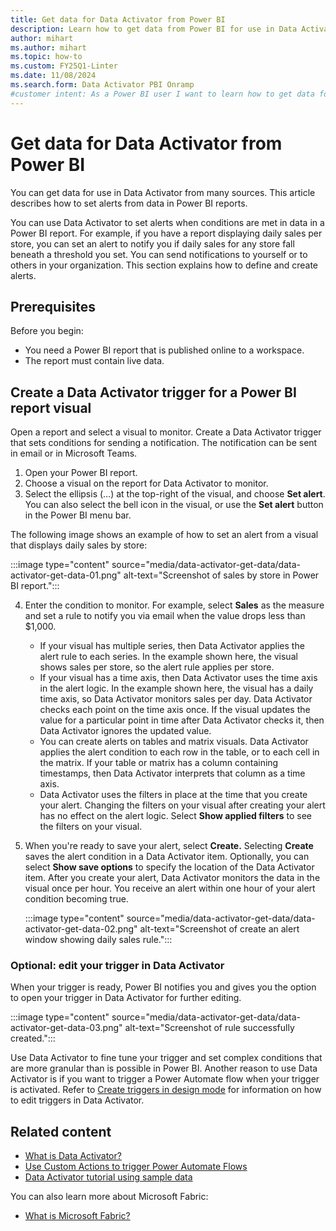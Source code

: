 ```yaml
---
title: Get data for Data Activator from Power BI
description: Learn how to get data from Power BI for use in Data Activator, integrate it into your workflows, and take advantage of powerful data analysis capabilities.
author: mihart
ms.author: mihart
ms.topic: how-to
ms.custom: FY25Q1-Linter
ms.date: 11/08/2024
ms.search.form: Data Activator PBI Onramp
#customer intent: As a Power BI user I want to learn how to get data for Data Activator in Power BI.
---
```


 # Get data for Data Activator from Power BI

You can get data for use in Data Activator from many sources. This article describes how to set alerts from data in Power BI reports.

You can use Data Activator to set alerts when conditions are met in data in a Power BI report. For example, if you have a report displaying daily sales per store, you can set an alert to notify you if daily sales for any store fall beneath a threshold you set. You can send notifications to yourself or to others in your organization. This section explains how to define and create alerts.

## Prerequisites

Before you begin:

* You need a Power BI report that is published online to a workspace.
* The report must contain live data.

## Create a Data Activator trigger for a Power BI report visual

Open a report and select a visual to monitor. Create a Data Activator trigger that sets conditions for sending a notification. The notification can be sent in email or in Microsoft Teams.

1. Open your Power BI report.
2. Choose a visual on the report for Data Activator to monitor.
3. Select the ellipsis (…) at the top-right of the visual, and choose **Set alert**. You can also select the bell icon in the visual, or use the **Set alert** button in the Power BI menu bar.

The following image shows an example of how to set an alert from a visual that displays daily sales by store:

:::image type="content" source="media/data-activator-get-data/data-activator-get-data-01.png" alt-text="Screenshot of sales by store in Power BI report.":::

4. Enter the condition to monitor. For example, select **Sales** as the measure and set a rule to notify you via email when the value drops less than $1,000. 

    * If your visual has multiple series, then Data Activator applies the alert rule to each series. In the example shown here, the visual shows sales per store, so the alert rule applies per store.
    * If your visual has a time axis, then Data Activator uses the time axis in the alert logic. In the example shown here, the visual has a daily time axis, so Data Activator monitors sales per day. Data Activator checks each point on the time axis once. If the visual updates the value for a particular point in time after Data Activator checks it, then Data Activator ignores the updated value.
    * You can create alerts on tables and matrix visuals. Data Activator applies the alert condition to each row in the table, or to each cell in the matrix. If your table or matrix has a column containing timestamps, then Data Activator interprets that column as a time axis.
    * Data Activator uses the filters in place at the time that you create your alert. Changing the filters on your visual after creating your alert has no effect on the alert logic. Select **Show applied filters** to see the filters on your visual.
  
5. When you're ready to save your alert, select **Create.** Selecting **Create** saves the alert condition in a Data Activator item. Optionally, you can select **Show save options** to specify the location of the Data Activator item. After you create your alert, Data Activator monitors the data in the visual once per hour. You receive an alert within one hour of your alert condition becoming true.

    :::image type="content" source="media/data-activator-get-data/data-activator-get-data-02.png" alt-text="Screenshot of create an alert window showing daily sales rule.":::

### Optional: edit your trigger in Data Activator

When your trigger is ready, Power BI notifies you and gives you the option to open your trigger in Data Activator for further editing.

:::image type="content" source="media/data-activator-get-data/data-activator-get-data-03.png" alt-text="Screenshot of rule successfully created.":::

Use Data Activator to fine tune your trigger and set complex conditions that are more granular than is possible in Power BI. Another reason to use Data Activator is if you want to trigger a Power Automate flow when your trigger is activated. Refer to [Create triggers in design mode](data-activator-create-triggers-design-mode.md) for information on how to edit triggers in Data Activator.

## Related content

* [What is Data Activator?](data-activator-introduction.md)
* [Use Custom Actions to trigger Power Automate Flows](data-activator-trigger-power-automate-flows.md)
* [Data Activator tutorial using sample data](data-activator-tutorial.md)

You can also learn more about Microsoft Fabric:

* [What is Microsoft Fabric?](../../get-started/microsoft-fabric-overview.md)
